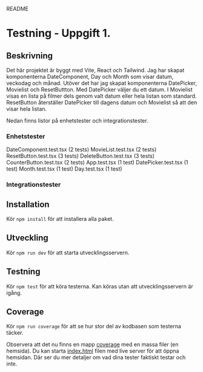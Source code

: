 README

# Testning - Uppgift 1.

## Beskrivning

Det här projektet är byggt med Vite, React och Tailwind. Jag har skapat komponenterna DateComponent, Day och Month som visar datum, veckodag och månad. Utöver det har jag skapat komponenterna DatePicker, Movielist och ResetButtton.
Med DatePicker väljer du ett datum. I Movielist visas en lista på filmer dels genom valt datum eller hela listan som standard. ResetButton återställer DatePicker till dagens datum och Movielist så att den visar hela listan.

Nedan finns listor på enhetstester och integrationstester.

### Enhetstester

DateComponent.test.tsx (2 tests)
MovieList.test.tsx (2 tests)
ResetButton.test.tsx (3 tests)
DeleteButton.test.tsx (3 tests)
CounterButton.test.tsx (2 tests)
App.test.tsx (1 test)
DatePicker.test.tsx (1 test)
Month.test.tsx (1 test)
Day.test.tsx (1 test)

### Integrationstester

## Installation

Kör `npm install` för att installera alla paket.

## Utveckling

Kör `npm run dev` för att starta utvecklingsservern.

## Testning

Kör `npm test` för att köra testerna. Kan köras utan att utvecklingsservern är igång.

## Coverage

Kör `npm run coverage` för att se hur stor del av kodbasen som testerna täcker.

Observera att det nu finns en mapp [coverage](./coverage) med en massa filer (en hemsida). Du kan starta [index.html](./coverage/index.html) filen med live server för att öppna hemsidan. Där ser du mer detaljer om vad dina tester faktiskt testar och inte.
